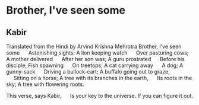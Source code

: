 # Brother, I've seen some
## Kabir
Translated from the Hindi by Arvind Krishna Mehrotra
Brother, I’ve seen some
     Astonishing sights:
A lion keeping watch
     Over pasturing cows;
A mother delivered
     After her son was;
A guru prostrated
     Before his disciple;
Fish spawning
     On treetops;
A cat carrying away
     A dog;
A gunny-sack
     Driving a bullock-cart;
A buffalo going out to graze,
     Sitting on a horse;
A tree with its branches in the earth,
     Its roots in the sky;
A tree with flowering roots.

This verse, says Kabir,
     Is your key to the universe.
If you can figure it out.